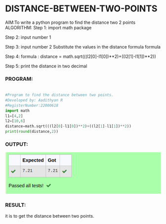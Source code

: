 # DISTANCE-BETWEEN-TWO-POINTS

AIM:To write a python program to find the distance two 2 points
ALGORITHM:
Step 1: import math package

Step 2: input number 1

Step 3: input number 2
Substitute the values in the distance formula formula

Step 4: formula : distance = math.sqrt(((l2[0]-l1[0])**2)+((l2[1]-l1[1])**2))

Step 5: print the distance in two decimal
### PROGRAM:
```python

#Program to find the distance between two points.
#Developed by: Aadithyan R 
#RegisterNumber:22000618
import math
l1=[4,2]
l2=[10,6]
distance=math.sqrt(((l2[0]-l1[0])**2)+((l2[1]-l1[1])**2))
print(round(distance,2))

```
  


### OUTPUT:

![output](distance.png)


### RESULT:
it is to get the distance between two points.
